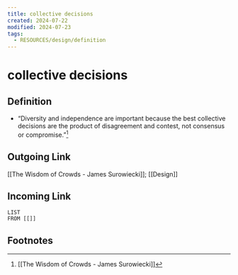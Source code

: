 ```yaml
---
title: collective decisions
created: 2024-07-22
modified: 2024-07-23
tags:
  - RESOURCES/design/definition
---
```

# collective decisions
## Definition
- “Diversity and independence are important because the best collective decisions are the product of disagreement and contest, not consensus or compromise.”[^1]
## Outgoing Link
[[The Wisdom of Crowds - James Surowiecki]]; [[Design]]
## Incoming Link
```dataview
LIST
FROM [[]]
```
## Footnotes

[^1]: [[The Wisdom of Crowds - James Surowiecki]]
